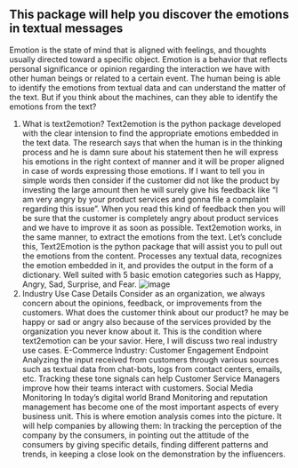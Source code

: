 ## This package will help you discover the emotions in textual messages

Emotion is the state of mind that is aligned with feelings, and thoughts usually directed toward a specific object. Emotion is a behavior that reflects personal significance or opinion regarding the interaction we have with other human beings or related to a certain event. The human being is able to identify the emotions from textual data and can understand the matter of the text. But if you think about the machines, can they able to identify the emotions from the text?

1. What is text2emotion?
Text2emotion is the python package developed with the clear intension to find the appropriate emotions embedded in the text data. The research says that when the human is in the thinking process and he is damn sure about his statement then he will express his emotions in the right context of manner and it will be proper aligned in case of words expressing those emotions.
If I want to tell you in simple words then consider if the customer did not like the product by investing the large amount then he will surely give his feedback like “I am very angry by your product services and gonna file a complaint regarding this issue”. When you read this kind of feedback then you will be sure that the customer is completely angry about product services and we have to improve it as soon as possible. Text2emotion works, in the same manner, to extract the emotions from the text.
Let’s conclude this, Text2Emotion is the python package that will assist you to pull out the emotions from the content.
Processes any textual data, recognizes the emotion embedded in it, and provides the output in the form of a dictionary.
Well suited with 5 basic emotion categories such as Happy, Angry, Sad, Surprise, and Fear.
![image](https://user-images.githubusercontent.com/40633817/124376287-d7ab6700-dcc3-11eb-83c9-8132adf79f79.png)
3. Industry Use Case Details
Consider as an organization, we always concern about the opinions, feedback, or improvements from the customers. What does the customer think about our product? he may be happy or sad or angry also because of the services provided by the organization you never know about it. This is the condition where text2emotion can be your savior. Here, I will discuss two real industry use cases.
E-Commerce Industry: Customer Engagement Endpoint
Analyzing the input received from customers through various sources such as textual data from chat-bots, logs from contact centers, emails, etc. Tracking these tone signals can help Customer Service Managers improve how their teams interact with customers.
Social Media Monitoring
In today’s digital world Brand Monitoring and reputation management has become one of the most important aspects of every business unit. This is where emotion analysis comes into the picture. It will help companies by allowing them: In tracking the perception of the company by the consumers, in pointing out the attitude of the consumers by giving specific details, finding different patterns and trends, in keeping a close look on the demonstration by the influencers.
